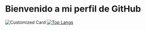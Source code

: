 # Bienvenido a mi perfil de GitHub
![Customized Card](https://github-readme-stats.vercel.app/api/pin?username=anuraghazra&repo=github-readme-stats&title_color=fff&icon_color=f9f9f9&text_color=9f9f9f&bg_color=151515)
[![Top Langs](https://github-readme-stats.vercel.app/api/top-langs/?username=JAGL99)](https://github.com/anuraghazra/github-readme-stats)
